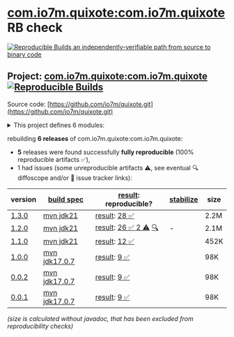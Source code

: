 [com.io7m.quixote:com.io7m.quixote](https://central.sonatype.com/artifact/com.io7m.quixote/com.io7m.quixote/versions) RB check
=======

[![Reproducible Builds](https://reproducible-builds.org/images/logos/rb.svg) an independently-verifiable path from source to binary code](https://reproducible-builds.org/)

## Project: [com.io7m.quixote:com.io7m.quixote](https://central.sonatype.com/artifact/com.io7m.quixote/com.io7m.quixote/versions) [![Reproducible Builds](https://img.shields.io/endpoint?url=https://raw.githubusercontent.com/jvm-repo-rebuild/reproducible-central/master/content/com/io7m/quixote/badge.json)](https://github.com/jvm-repo-rebuild/reproducible-central/blob/master/content/com/io7m/quixote/README.md)

Source code: [https://github.com/io7m/quixote.git](https://github.com/io7m/quixote.git)

<details><summary>This project defines 6 modules:</summary>

* [com.io7m.quixote:com.io7m.quixote](https://central.sonatype.com/artifact/com.io7m.quixote/com.io7m.quixote/overview)
* [com.io7m.quixote:com.io7m.quixote.core](https://central.sonatype.com/artifact/com.io7m.quixote/com.io7m.quixote.core/overview)
* [com.io7m.quixote:com.io7m.quixote.main](https://central.sonatype.com/artifact/com.io7m.quixote/com.io7m.quixote.main/overview)
* [com.io7m.quixote:com.io7m.quixote.oci](https://central.sonatype.com/artifact/com.io7m.quixote/com.io7m.quixote.oci/overview)
* [com.io7m.quixote:com.io7m.quixote.tests](https://central.sonatype.com/artifact/com.io7m.quixote/com.io7m.quixote.tests/overview)
* [com.io7m.quixote:com.io7m.quixote.xml](https://central.sonatype.com/artifact/com.io7m.quixote/com.io7m.quixote.xml/overview)
</details>

rebuilding **6 releases** of com.io7m.quixote:com.io7m.quixote:
- **5** releases were found successfully **fully reproducible** (100% reproducible artifacts :white_check_mark:),
- 1 had issues (some unreproducible artifacts :warning:, see eventual :mag: diffoscope and/or :memo: issue tracker links):

| version | [build spec](/BUILDSPEC.md) | [result](https://reproducible-builds.org/docs/jvm/): reproducible? | [stabilize](https://github.com/google/oss-rebuild/blob/main/cmd/stabilize/README.md) | size |
| -- | --------- | ------ | ------ | -- |
| [1.3.0](https://central.sonatype.com/artifact/com.io7m.quixote/com.io7m.quixote/1.3.0/pom) | [mvn jdk21](com.io7m.quixote-1.3.0.buildspec) | [result](com.io7m.quixote-1.3.0.buildinfo): [28 :white_check_mark: ](com.io7m.quixote-1.3.0.buildcompare) | | 2.2M |
| [1.2.0](https://central.sonatype.com/artifact/com.io7m.quixote/com.io7m.quixote/1.2.0/pom) | [mvn jdk21](com.io7m.quixote-1.2.0.buildspec) | [result](com.io7m.quixote-1.2.0.buildinfo): [26 :white_check_mark:  2 :warning:](com.io7m.quixote-1.2.0.buildcompare) [:mag:](com.io7m.quixote-1.2.0.diffoscope) | - | 2.1M |
| [1.1.0](https://central.sonatype.com/artifact/com.io7m.quixote/com.io7m.quixote/1.1.0/pom) | [mvn jdk21](com.io7m.quixote-1.1.0.buildspec) | [result](com.io7m.quixote-1.1.0.buildinfo): [12 :white_check_mark: ](com.io7m.quixote-1.1.0.buildcompare) | | 452K |
| [1.0.0](https://central.sonatype.com/artifact/com.io7m.quixote/com.io7m.quixote/1.0.0/pom) | [mvn jdk17.0.7](com.io7m.quixote-1.0.0.buildspec) | [result](com.io7m.quixote-1.0.0.buildinfo): [9 :white_check_mark: ](com.io7m.quixote-1.0.0.buildcompare) | | 98K |
| [0.0.2](https://central.sonatype.com/artifact/com.io7m.quixote/com.io7m.quixote/0.0.2/pom) | [mvn jdk17.0.7](com.io7m.quixote-0.0.2.buildspec) | [result](com.io7m.quixote-0.0.2.buildinfo): [9 :white_check_mark: ](com.io7m.quixote-0.0.2.buildcompare) | | 98K |
| [0.0.1](https://central.sonatype.com/artifact/com.io7m.quixote/com.io7m.quixote/0.0.1/pom) | [mvn jdk17.0.7](com.io7m.quixote-0.0.1.buildspec) | [result](com.io7m.quixote-0.0.1.buildinfo): [9 :white_check_mark: ](com.io7m.quixote-0.0.1.buildcompare) | | 98K |

<i>(size is calculated without javadoc, that has been excluded from reproducibility checks)</i>
